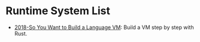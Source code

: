 # Runtime System List

- [2018-So You Want to Build a Language VM](https://blog.subnetzero.io/post/building-language-vm-part-00/): Build a VM step by step with Rust.
